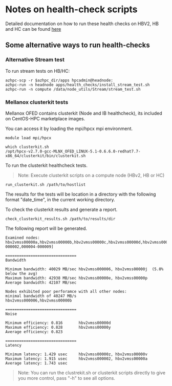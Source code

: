 # Notes on health-check scripts

Detailed documentation on how to run these health checks on HBV2, HB and HC can be found [here](https://techcommunity.microsoft.com/t5/AzureCAT/Health-checks-for-HPC-workloads-on-Microsoft-Azure/ba-p/837843)

## Some alternative ways to run health-checks

### Alternative Stream test
To run stream tests on HB/HC:
```
azhpc-scp -r $azhpc_dir/apps hpcadmin@headnode:
azhpc-run -n headnode apps/health_checks/install_stream_test.sh
azhpc-run -n compute /data/node_utils/Stream/stream_test.sh
```

### Mellanox clusterkit tests
Mellanox OFED contains clusterkit (Node and IB healthcheck), its included on CentOS-HPC marketplace images.

You can access it by loading the mpi/hpcx mpi environment.

```
module load mpi/hpcx

which clusterkit.sh
/opt/hpcx-v2.7.0-gcc-MLNX_OFED_LINUX-5.1-0.6.6.0-redhat7.7-x86_64/clusterkit/bin/clusterkit.sh
```

To run the clusterkit healthcheck tests.
>Note: Execute clusterkit scripts on a compute node (HBv2, HB or HC)
```
run_clusterkit.sh /path/to/hostlist
```
The results for the tests will be location in a directory with the following format "date_time", in the current working directory.

To check the clusterkit results and generate a report.

```
check_clusterkit_results.sh /path/to/results/dir
```
The following report will be generated.

```
Examined nodes: hbv2vmss00000a,hbv2vmss00000b,hbv2vmss00000c,hbv2vmss00000d,hbv2vmss00000e,hbv2vmss00000f,hbv2vmss00000h,hbv2vmss00000j,hbv2vmss00000m,hbv2vmss00000n,hbv2vmss00000o,hbv2vmss00000p,hbv2vmss00000r,hbv2vmss00000s,hbv2vmss00000t,hbv2vmss00000u,hbv2vmss00000v,hbv2vmss00000w,hbv2vmss00000x,hbv2vmss00000y,hbv2vmss00000z,hbv2vmss[000000-000002,000004-000009]

===============================
Bandwidth

Minimum bandwidth: 40029 MB/sec hbv2vmss000006, hbv2vmss00000j  (5.0% below the avg)
Maximum bandwidth: 42938 MB/sec hbv2vmss00000e, hbv2vmss00000p
Average bandwidth: 42107 MB/sec

Nodes exhibited poor perforamce with all other nodes:
minimal bandwidth of 40247 MB/s
hbv2vmss000006,hbv2vmss00000b

===============================
Noise

Minimum efficiency: 0.816       hbv2vmss00000d
Maximum efficiency: 0.828       hbv2vmss00000y
Average efficiency: 0.823

===============================
Latency

Minimum latency: 1.429 usec     hbv2vmss00000z, hbv2vmss00000v
Maximum latency: 1.915 usec     hbv2vmss000002, hbv2vmss00000a
Average latency: 1.743 usec
```
>Note: You can run the clustrekit.sh or clusterkit scripts directly to give you more control, pass "-h" to see all options.
